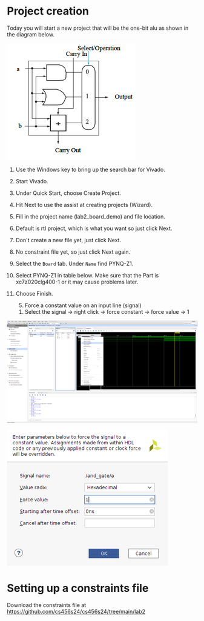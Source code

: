 # Project creation
Today you will start a new project that will be the one-bit alu as shown in the diagram below.

![one-bit_alu](../lab05/one-bit_alu.png)

1. Use the Windows key to bring up the search bar for Vivado.
2. Start Vivado.
3. Under Quick Start, choose Create Project.
4. Hit Next to use the assist at creating projects (Wizard).
5. Fill in the project name (lab2_board_demo) and file location.
6. Default is rtl project, which is what you want so just click Next.
7. Don't create a new file yet, just click Next.
8. No constraint file yet, so just click Next again.
9. Select the `Board` tab. Under `Name` find PYNQ-Z1.
10. Select PYNQ-Z1 in table below. Make sure that the Part is xc7z020clg400-1 or it may cause problems later.
11. Choose Finish.

    5. Force a constant value on an input line (signal)

    1) Select the signal -> right click -> force constant -> force value -> 1
   
   ![force constant](../lab1/rightclick_force_constant.png)

   ![right click](../lab1/rightclick_input_constant.png)

   # Setting up a constraints file

Download the constraints file at https://github.com/cs456s24/cs456s24/tree/main/lab2 
